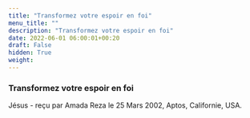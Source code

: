 ```yaml
---
title: "Transformez votre espoir en foi"
menu_title: ""
description: "Transformez votre espoir en foi"
date: 2022-06-01 06:00:01+00:20
draft: False
hidden: True
weight:
---
```

### Transformez votre espoir en foi

Jésus - reçu par Amada Reza le 25 Mars 2002, Aptos, Californie, USA.



